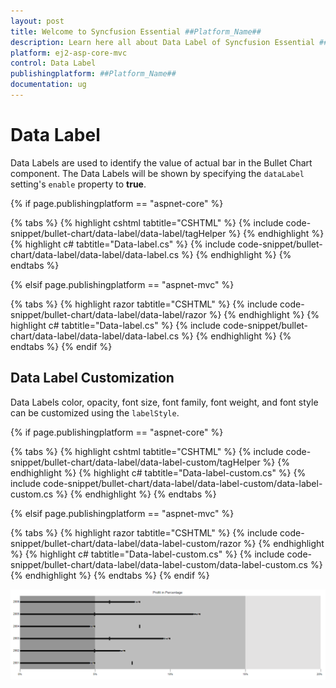 ```yaml
---
layout: post
title: Welcome to Syncfusion Essential ##Platform_Name##
description: Learn here all about Data Label of Syncfusion Essential ##Platform_Name## widgets based on HTML5 and jQuery.
platform: ej2-asp-core-mvc
control: Data Label
publishingplatform: ##Platform_Name##
documentation: ug
---
```



# Data Label

Data Labels are used to identify the value of actual bar in the Bullet Chart component. The Data Labels will be shown by specifying the `dataLabel` setting's `enable` property to **true**.

{% if page.publishingplatform == "aspnet-core" %}

{% tabs %}
{% highlight cshtml tabtitle="CSHTML" %}
{% include code-snippet/bullet-chart/data-label/data-label/tagHelper %}
{% endhighlight %}
{% highlight c# tabtitle="Data-label.cs" %}
{% include code-snippet/bullet-chart/data-label/data-label/data-label.cs %}
{% endhighlight %}
{% endtabs %}

{% elsif page.publishingplatform == "aspnet-mvc" %}

{% tabs %}
{% highlight razor tabtitle="CSHTML" %}
{% include code-snippet/bullet-chart/data-label/data-label/razor %}
{% endhighlight %}
{% highlight c# tabtitle="Data-label.cs" %}
{% include code-snippet/bullet-chart/data-label/data-label/data-label.cs %}
{% endhighlight %}
{% endtabs %}
{% endif %}



## Data Label Customization

Data Labels color, opacity, font size, font family, font weight, and font style can be customized using the `labelStyle`.

{% if page.publishingplatform == "aspnet-core" %}

{% tabs %}
{% highlight cshtml tabtitle="CSHTML" %}
{% include code-snippet/bullet-chart/data-label/data-label-custom/tagHelper %}
{% endhighlight %}
{% highlight c# tabtitle="Data-label-custom.cs" %}
{% include code-snippet/bullet-chart/data-label/data-label-custom/data-label-custom.cs %}
{% endhighlight %}
{% endtabs %}

{% elsif page.publishingplatform == "aspnet-mvc" %}

{% tabs %}
{% highlight razor tabtitle="CSHTML" %}
{% include code-snippet/bullet-chart/data-label/data-label-custom/razor %}
{% endhighlight %}
{% highlight c# tabtitle="Data-label-custom.cs" %}
{% include code-snippet/bullet-chart/data-label/data-label-custom/data-label-custom.cs %}
{% endhighlight %}
{% endtabs %}
{% endif %}



![Bullet Chart with Data Labels](images/blazor-bullet-chart-data-label.png)